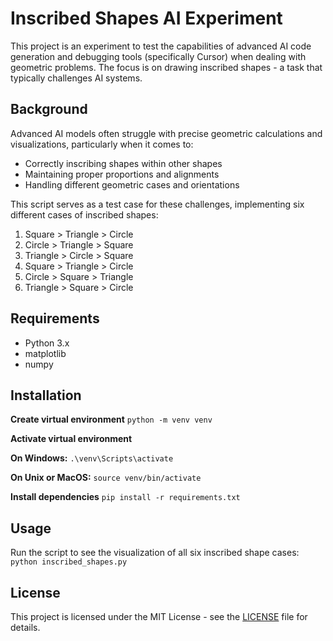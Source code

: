 # Inscribed Shapes AI Experiment

This project is an experiment to test the capabilities of advanced AI code generation and debugging tools (specifically Cursor) when dealing with geometric problems. The focus is on drawing inscribed shapes - a task that typically challenges AI systems.

## Background

Advanced AI models often struggle with precise geometric calculations and visualizations, particularly when it comes to:
- Correctly inscribing shapes within other shapes
- Maintaining proper proportions and alignments
- Handling different geometric cases and orientations

This script serves as a test case for these challenges, implementing six different cases of inscribed shapes:
1. Square > Triangle > Circle
2. Circle > Triangle > Square
3. Triangle > Circle > Square
4. Square > Triangle > Circle
5. Circle > Square > Triangle
6. Triangle > Square > Circle

## Requirements

- Python 3.x
- matplotlib
- numpy

## Installation

**Create virtual environment**
```python -m venv venv```

**Activate virtual environment**

**On Windows:**
```.\venv\Scripts\activate```

**On Unix or MacOS:**
```source venv/bin/activate```

**Install dependencies**
```pip install -r requirements.txt```

## Usage

Run the script to see the visualization of all six inscribed shape cases:
```python inscribed_shapes.py```

## License

This project is licensed under the MIT License - see the [LICENSE](LICENSE) file for details.